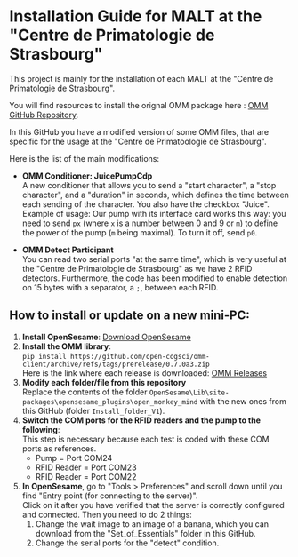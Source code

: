 # Installation Guide for MALT at the "Centre de Primatologie de Strasbourg"

This project is mainly for the installation of each MALT at the "Centre de Primatologie de Strasbourg".

You will find resources to install the orignal OMM package here : [OMM GitHub Repository](https://github.com/open-cogsci/omm-client).

In this GitHub you have a modified version of some OMM files, that are specific for the usage at the "Centre de Primatoologie de Strasbourg".

Here is the list of the main modifications:

- **OMM Conditioner: JuicePumpCdp**  
  A new conditioner that allows you to send a "start character", a "stop character", and a "duration" in seconds, which defines the time between each sending of the character. You also have the checkbox "Juice".  
  Example of usage: Our pump with its interface card works this way: you need to send `px` (where `x` is a number between 0 and 9 or `m`) to define the power of the pump (`m` being maximal). To turn it off, send `p0`.

- **OMM Detect Participant**  
  You can read two serial ports "at the same time", which is very useful at the "Centre de Primatologie de Strasbourg" as we have 2 RFID detectors. Furthermore, the code has been modified to enable detection on 15 bytes with a separator, a `;`, between each RFID.

## How to install or update on a new mini-PC:

1) **Install OpenSesame**: [Download OpenSesame](https://osdoc.cogsci.nl/4.0/download/#windows)  
2) **Install the OMM library**:  
   `pip install https://github.com/open-cogsci/omm-client/archive/refs/tags/prerelease/0.7.0a3.zip`  
   Here is the link where each release is downloaded: [OMM Releases](https://github.com/open-cogsci/omm-client/releases/tag/prerelease%2F0.7.0a3)  
3) **Modify each folder/file from this repository**  
   Replace the contents of the folder `OpenSesame\Lib\site-packages\opensesame_plugins\open_monkey_mind` with the new ones from this GitHub (folder `Install_folder_V1`).
4) **Switch the COM ports for the RFID readers and the pump to the following**:  
   This step is necessary because each test is coded with these COM ports as references.  
   - Pump = Port COM24  
   - RFID Reader = Port COM23  
   - RFID Reader = Port COM22  
5) **In OpenSesame**, go to "Tools > Preferences" and scroll down until you find "Entry point (for connecting to the server)".  
   Click on it after you have verified that the server is correctly configured and connected. Then you need to do 2 things:
   1. Change the wait image to an image of a banana, which you can download from the "Set_of_Essentials" folder in this GitHub.
   2. Change the serial ports for the "detect" condition.
